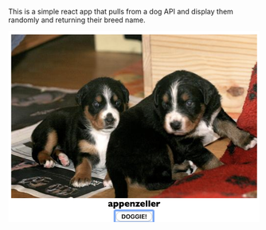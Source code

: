 This is a simple react app that pulls from a dog API and display them randomly and returning their breed name.

![alt text](a.png)
